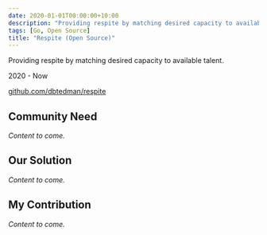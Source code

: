 ```yaml
---
date: 2020-01-01T00:00:00+10:00
description: "Providing respite by matching desired capacity to available talent."
tags: [Go, Open Source]
title: "Respite (Open Source)"
---
```


Providing respite by matching desired capacity to available talent.

2020 - Now

[github.com/dbtedman/respite](https://github.com/dbtedman/respite)

## Community Need

_Content to come._

## Our Solution

_Content to come._

## My Contribution

_Content to come._
